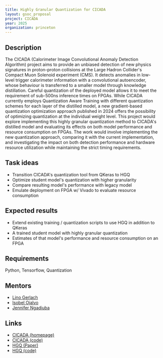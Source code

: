```yaml
---
title: Highly Granular Quantization for CICADA
layout: gsoc_proposal
project: CICADA
year: 2025
organization: princeton
---
```


## Description

The CICADA (Calorimeter Image Convolutional Anomaly Detection Algorithm) project aims to provide an unbiased detection of new physics signatures in proton-proton collisions at the Large Hadron Collider's Compact Muon Solenoid experiment (CMS). It detects anomalies in low-level trigger calorimeter information with a  convolutional autoencoder, whose behaviour is transferred to a smaller model through knowledge distillation. Careful quantization of the deployed model allows it to meet the requirement of sub-500ns inference times on FPGAs. While CICADA currently employs Quantization Aware Training with different quantization schemes for each layer of the distilled model, a new gradient-based quantization optimization approach published in 2024 offers the possibility of optimizing quantization at the individual weight level. This project would explore implementing this highly granular quantization method to CICADA's distilled model and evaluating its effects on both model performance and resource consumption on FPGAs. The work would involve implementing the new quantization approach, comparing it with the current implementation, and investigating the impact on both detection performance and hardware resource utilization while maintaining the strict timing requirements.

## Task ideas
 * Transition CICADA's quantization tool from QKeras to HGQ 
 * Optimize student model's quantization with higher granularity
 * Compare resulting model's performance with legacy model
 * Emulate deployment on FPGA w/ Vivado to evaluate resource consumption  

## Expected results
 * Extend existing training / quantization scripts to use HGQ in addition to QKeras
 * A trained student model with highly granular quantization
 * Estimates of that model's performance and resource consumption on an FPGA

## Requirements
Python, Tensorflow, Quantization

## Mentors
  * [Lino Gerlach](mailto:lino.oscar.gerlach@cern.ch)
  * [Isobel Ojalvo](mailto:iojalvo@princeton.edu)
  * [Jennifer Ngadiuba](jennifer.ngadiuba@cern.ch)
  
## Links
  * [CICADA (homepage)](https://cicada.web.cern.ch/)
  * [CICADA (code)](https://github.com/Princeton-AD/cicada)
  * [HGQ (Paper)](https://arxiv.org/pdf/2405.00645)
  * [HGQ (code)](https://github.com/calad0i/HGQ)
